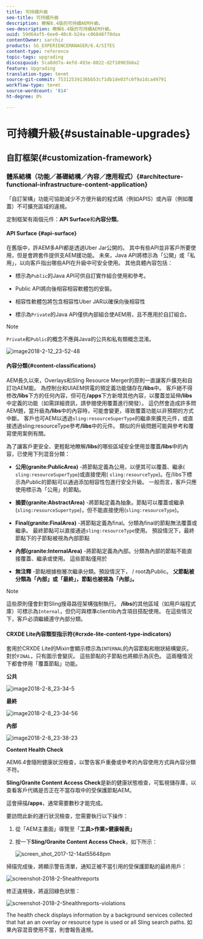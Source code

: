 ```yaml
---
title: 可持續升級
seo-title: 可持續升級
description: 瞭解6.4版的可持續AEM升級。
seo-description: 瞭解6.4版的可持續AEM升級。
uuid: 59d64af5-6ee0-40c8-b24a-c06848f70daa
contentOwner: sarchiz
products: SG_EXPERIENCEMANAGER/6.4/SITES
content-type: reference
topic-tags: upgrading
discoiquuid: 5ca8dd7a-4efd-493e-8022-d2f10903b0a2
feature: Upgrading
translation-type: tm+mt
source-git-commit: 75312539136bb53cf1db1de03fc0f9a1dca49791
workflow-type: tm+mt
source-wordcount: '814'
ht-degree: 0%

---
```



# 可持續升級{#sustainable-upgrades}

## 自訂框架{#customization-framework}

### 體系結構（功能／基礎結構／內容／應用程式）{#architecture-functional-infrastructure-content-application}

「自訂架構」功能可協助減少不方便升級的程式碼（例如APIS）或內容（例如覆蓋）不可擴充區域的違規。

定制框架有兩個元件：**API Surface**&#x200B;和&#x200B;**內容分類**。

#### API Surface {#api-surface}

在舊版中，許AEM多API都是透過Uber Jar公開的。 其中有些API並非客戶所要使用，但是會跨套件提供支AEM援功能。 未來，Java API將標示為「公開」或「私用」，以向客戶指出哪些API在升級中可安全使用。 其他具體內容包括：

* 標示為`Public`的Java API可供自訂實作組合使用和參考。

* Public API將向後相容相容軟體包的安裝。
* 相容性軟體包將包含相容性Uber JAR以確保向後相容性
* 標示為`Private`的Java API僅供內部組合使AEM用，且不應用於自訂組合。

>[!NOTE]
>
>`Private`和`Public`的概念不應與Java的公共和私有類概念混淆。

![image2018-2-12_23-52-48](assets/image2018-2-12_23-52-48.png)

#### 內容分類{#content-classifications}

AEM長久以來，Overlays和Sling Resource Merger的原則一直讓客戶擴充和自訂功AEM能。 為控制台和UIAEM供電的預定義功能儲存在&#x200B;**/libs**&#x200B;中。 客戶絕不得修改&#x200B;**/libs**&#x200B;下方的任何內容，但可在&#x200B;**/apps**&#x200B;下方新增其他內容，以覆蓋並延伸&#x200B;**/libs**&#x200B;中定義的功能（如需詳細資訊，請參閱使用覆蓋進行開發）。 這仍然會造成許多問AEM題，當升級為&#x200B;**/libs**&#x200B;中的內容時，可能會變更，導致覆蓋功能以非預期的方式中斷。 客戶也可AEM以透過`sling:resourceSuperType`的繼承來擴充元件，或直接透過sling:resourceType參考&#x200B;**/libs**&#x200B;中的元件。 類似的升級問題可能與參考和覆寫使用案例有關。

為了讓客戶更安全、更輕鬆地瞭解&#x200B;**/libs**&#x200B;的哪些區域安全使用並覆蓋&#x200B;**/libs**&#x200B;中的內容，已使用下列混音分類：

* **公用(granite:PublicArea)** -將節點定義為公用，以便其可以覆蓋、繼承( `sling:resourceSuperType`)或直接使用( `sling:resourceType`)。在/libs下標示為Public的節點可以通過添加相容性包進行安全升級。 一般而言，客戶只應使用標示為「公用」的節點。

* **摘要(granite:AbstractArea)** -將節點定義為抽象。節點可以覆蓋或繼承(`sling:resourceSupertype`)，但不能直接使用(`sling:resourceType`)。

* **Final(granite:FinalArea)** -將節點定義為final。分類為final的節點無法覆蓋或繼承。 最終節點可以直接通過`sling:resourceType`使用。 預設情況下，最終節點下的子節點被視為內部節點

* **內部(granite:InternalArea)** -將節點定義為內部。分類為內部的節點不能直接覆蓋、繼承或使用。 這些節點僅用於

* **無注釋** -節點根據樹層次繼承分類。預設情況下， / root為Public。 **父節點被分類為「內部」或「最終」，節點也被視為「內部」。**

>[!NOTE]
>
>這些原則僅會針對Sling搜尋路徑架構強制執行。 **/libs**&#x200B;的其他區域（如用戶端程式庫）可標示為`Internal`，但仍可與標準clientlib內含項目搭配使用。 在這些情況下，客戶必須繼續遵守內部分類。

#### CRXDE Lite內容類型指示符{#crxde-lite-content-type-indicators}

套用於CRXDE Lite的Mixin會顯示標示為`INTERNAL`的內容節點和樹狀結構變灰。 對於`FINAL`，只有圖示會變灰。 這些節點的子節點也將顯示為灰色。 這兩種情況下都會停用「覆蓋節點」功能。

**公共**

![image2018-2-8_23-34-5](assets/image2018-2-8_23-34-5.png)

**最終**

![image2018-2-8_23-34-56](assets/image2018-2-8_23-34-56.png)

**內部**

![image2018-2-8_23-38-23](assets/image2018-2-8_23-38-23.png)

**Content Health Check**

AEM6.4會隨附健康狀況檢查，以警告客戶重疊或參考的內容使用方式與內容分類不符。

**Sling/Granite Content Access Check**&#x200B;是新的健康狀態檢查，可監視儲存庫，以查看客戶代碼是否正在不當存取中的受保護節點AEM。

這會掃描&#x200B;**/apps**，通常需要數秒才能完成。

要訪問此新的運行狀況檢查，您需要執行以下操作：

1. 從「AEM主畫面」導覽至「**工具>作業>健康報表」**
1. 按一下&#x200B;**Sling/Granite Content Access Check**，如下所示：

   ![screen_shot_2017-12-14at55648pm](assets/screen_shot_2017-12-14at55648pm.png)

掃描完成後，將顯示警告清單，通知正被不當引用的受保護節點的最終用戶：

![screenshot-2018-2-5healthreports](assets/screenshot-2018-2-5healthreports.png)

修正違規後，將返回綠色狀態：

![screenshot-2018-2-5healthreports-violations](assets/screenshot-2018-2-5healthreports-violations.png)

The health check displays information by a background services collected that hat an an overlay or resource type is used or all Sling search paths. 如果內容混音使用不當，則會報告違規。
